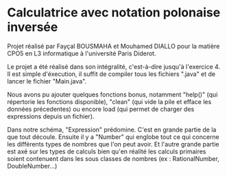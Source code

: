 # Calculatrice avec  notation polonaise inversée

Projet réalisé par Fayçal BOUSMAHA et Mouhamed DIALLO pour la matière CPO5 en L3 informatique à l'université Paris Diderot.

Le projet a été réalisé dans son intégralité, c'est-à-dire jusqu'à l'exercice 4.
Il est simple d'éxecution, il suffit de compiler tous les fichiers ".java" et de lancer le fichier "Main.java".

Nous avons pu ajouter quelques fonctions bonus, notamment "help()" (qui répertorie les fonctions disponible), "clean" (qui vide la pile et efface les données précedentes) ou encore load (qui permet de charger des expressions depuis un fichier).

Dans notre schéma, "Expression" prédomine. C'est en grande partie de la que tout découle. Ensuite il y a "Number" qui englobe tout ce qui concerne les différents types de nombres que l'on peut avoir. Et l'autre grande partie est axé sur les types de calculs bien qu'en réalité les calculs primaires soient contenuent dans les sous classes de nombres (ex : RationalNumber, DoubleNumber...)